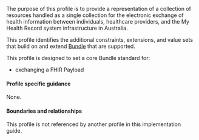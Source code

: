 The purpose of this profile is to provide a representation of a collection of resources handled as a single collection for the electronic exchange of health information between individuals, healthcare providers, and the My Health Record system infrastructure in Australia.

This profile identifies the additional constraints, extensions, and value sets that build on and extend [Bundle](http://hl7.org/fhir/R4/bundle.html) that are supported. 

This profile is designed to set a core Bundle standard for:
* exchanging a FHIR Payload


#### Profile specific guidance
None.

#### Boundaries and relationships
This profile is not referenced by another profile in this implementation guide.  

